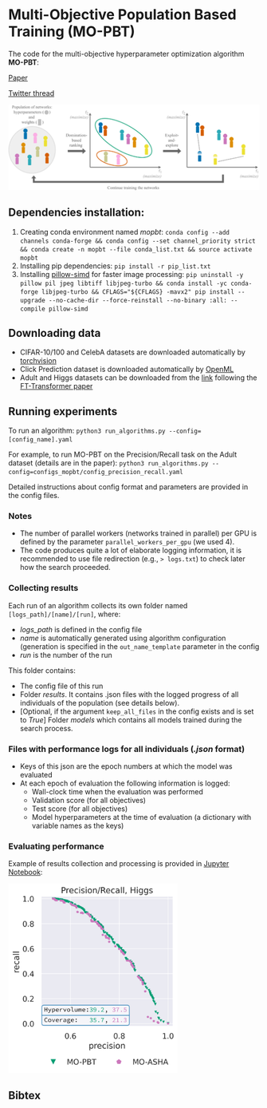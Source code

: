 # Multi-Objective Population Based Training (MO-PBT)
The code for the multi-objective hyperparameter optimization algorithm **MO-PBT**:

[Paper](arxiv.org)

[Twitter thread]()

![image info](images/MOPBT.png)

## Dependencies installation:

1.  Creating conda environment named *mopbt*: `conda config --add channels conda-forge &&
conda config --set channel_priority strict &&
conda create -n mopbt --file conda_list.txt &&
source activate mopbt`
2. Installing pip dependencies: `pip install -r pip_list.txt`
3. Installing [pillow-simd](https://github.com/uploadcare/pillow-simd) for faster image processing:
`pip uninstall -y pillow pil jpeg libtiff libjpeg-turbo &&
conda install -yc conda-forge libjpeg-turbo &&
CFLAGS="${CFLAGS} -mavx2" pip install --upgrade --no-cache-dir --force-reinstall --no-binary :all: --compile pillow-simd`

## Downloading data
- CIFAR-10/100 and CelebA datasets are downloaded automatically by [torchvision](https://pytorch.org/vision/stable/datasets.html)
- Click Prediction dataset is downloaded automatically by [OpenML](https://www.openml.org/search?type=data&sort=runs&status=active)
- Adult and Higgs datasets can be downloaded from the [link](https://www.dropbox.com/s/o53umyg6mn3zhxy/data.tar.gz?dl=1) following the [FT-Transformer paper](https://github.com/Yura52/tabular-dl-revisiting-models)

## Running experiments
To run an algorithm: `python3 run_algorithms.py --config=[config_name].yaml`

For example, to run MO-PBT on the Precision/Recall task on the Adult dataset (details are in the paper): `python3 run_algorithms.py --config=configs_mopbt/config_precision_recall.yaml`

Detailed instructions about config format and parameters are provided in the config files.

### Notes
- The number of parallel workers (networks trained in parallel) per GPU is defined by the parameter  `parallel_workers_per_gpu` (we used 4).
- The code produces quite a lot of elaborate logging information, it is recommended to use file redirection (e.g., `> logs.txt`) to check later how the search proceeded.

### Collecting results
Each run of an algorithm collects its own folder named ```[logs_path]/[name]/[run]```, where:
- *logs_path* is defined in the config file
- *name* is automatically generated using algorithm configuration (generation is specified in the `out_name_template` parameter in the config
- *run* is the number of the run

This folder contains:
- The config file of this run
- Folder *results*. It contains .json files with the logged progress of all individuals of the population (see details below).
- [Optional, if the argument `keep_all_files` in the config exists and is set to *True*] Folder *models* which contains all models trained during the search process.

### Files with performance logs for all individuals (*.json* format)
- Keys of this json are the epoch numbers at which the model was evaluated
- At each epoch of evaluation the following information is logged:
    - Wall-clock time when the evaluation was performed
    - Validation score (for all objectives)
    - Test score (for all objectives)
    - Model hyperparameters at the time of evaluation (a dictionary with variable names as the keys)

### Evaluating performance
Example of results collection and processing is provided in [Jupyter Notebook](results_visualization.ipynb):

<img src="images/precisionrecall_higgs_fronts.png" width="340" height="380">

## Bibtex
```

```
